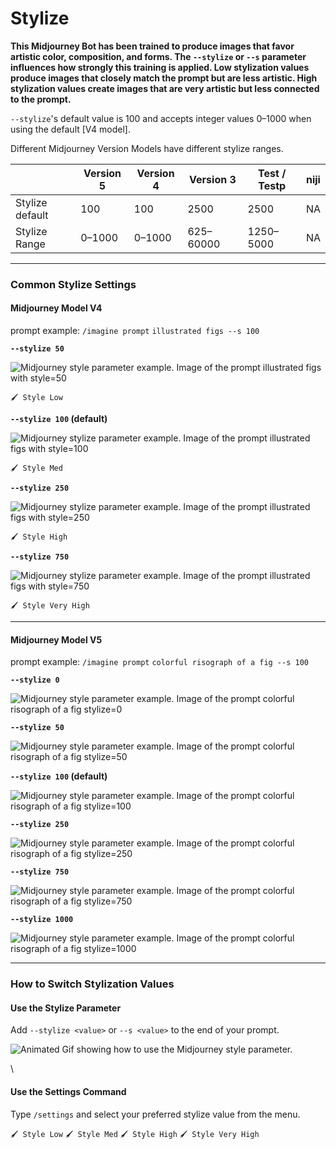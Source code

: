 # Stylize

**This Midjourney Bot has been trained to produce images that favor artistic color, composition, and forms. The `--stylize` or `--s` parameter influences how strongly this training is applied. Low stylization values produce images that closely match the prompt but are less artistic. High stylization values create images that are very artistic but less connected to the prompt.**

`--stylize`'s default value is 100 and accepts integer values 0–1000 when using the default \[V4 model].

Different Midjourney Version Models have different stylize ranges.

|                 | Version 5 | Version 4 | Version 3 | Test / Testp | niji |
| --------------- | --------- | --------- | --------- | ------------ | ---- |
| Stylize default | 100       | 100       | 2500      | 2500         | NA   |
| Stylize Range   | 0–1000    | 0–1000    | 625–60000 | 1250–5000    | NA   |

***

### Common Stylize Settings <a href="#common-stylize-settings" id="common-stylize-settings"></a>

#### Midjourney Model V4

prompt example: `/imagine prompt` `illustrated figs --s 100`

**`--stylize 50`**

![Midjourney style parameter example. Image of the prompt illustrated figs with style=50](https://cdn.document360.io/3040c2b6-fead-4744-a3a9-d56d621c6c7e/Images/Documentation/MJ\_Stylize\_0.jpg)

`🖌️ Style Low`

**`--stylize 100` (default)**

![Midjourney stylize parameter example. Image of the prompt illustrated figs with style=100](https://cdn.document360.io/3040c2b6-fead-4744-a3a9-d56d621c6c7e/Images/Documentation/MJ\_Stylize\_100.jpg)

`🖌️ Style Med`

**`--stylize 250`**

![Midjourney stylize parameter example. Image of the prompt illustrated figs with style=250](https://cdn.document360.io/3040c2b6-fead-4744-a3a9-d56d621c6c7e/Images/Documentation/MJ\_Stylize\_250.jpg)

`🖌️ Style High`

**`--stylize 750`**

![Midjourney stylize parameter example. Image of the prompt illustrated figs with style=750](https://cdn.document360.io/3040c2b6-fead-4744-a3a9-d56d621c6c7e/Images/Documentation/MJ\_Stylize\_750.jpg)

`🖌️ Style Very High`

***

#### Midjourney Model V5

prompt example: `/imagine prompt` `colorful risograph of a fig --s 100`

**`--stylize 0`**

![Midjourney style parameter example. Image of the prompt colorful risograph of a fig stylize=0](https://cdn.document360.io/3040c2b6-fead-4744-a3a9-d56d621c6c7e/Images/Documentation/MJ\_V5\_Stylize\_0.jpg)

**`--stylize 50`**

![Midjourney style parameter example. Image of the prompt colorful risograph of a fig stylize=50](https://cdn.document360.io/3040c2b6-fead-4744-a3a9-d56d621c6c7e/Images/Documentation/MJ\_V5\_Stylize\_50.jpg)

**`--stylize 100` (default)**

![Midjourney style parameter example. Image of the prompt colorful risograph of a fig stylize=100](https://cdn.document360.io/3040c2b6-fead-4744-a3a9-d56d621c6c7e/Images/Documentation/MJ\_V5\_Stylize\_100.jpg)

**`--stylize 250`**

![Midjourney style parameter example. Image of the prompt colorful risograph of a fig stylize=250](https://cdn.document360.io/3040c2b6-fead-4744-a3a9-d56d621c6c7e/Images/Documentation/MJ\_V5\_Stylize\_250.jpg)

**`--stylize 750`**

![Midjourney style parameter example. Image of the prompt colorful risograph of a fig stylize=750](https://cdn.document360.io/3040c2b6-fead-4744-a3a9-d56d621c6c7e/Images/Documentation/MJ\_V5\_Stylize\_750.jpg)

**`--stylize 1000`**

![Midjourney style parameter example. Image of the prompt colorful risograph of a fig stylize=1000](https://cdn.document360.io/3040c2b6-fead-4744-a3a9-d56d621c6c7e/Images/Documentation/MJ\_V5\_Stylize\_1000.jpg)

***

### How to Switch Stylization Values <a href="#how-to-switch-stylization-values" id="how-to-switch-stylization-values"></a>

#### Use the Stylize Parameter

Add `--stylize <value>` or `--s <value>` to the end of your prompt.

![Animated Gif showing how to use the Midjourney style parameter.](https://cdn.document360.io/3040c2b6-fead-4744-a3a9-d56d621c6c7e/Images/Documentation/MJ\_Parameter\_Style.gif)

\


#### Use the Settings Command

Type `/settings` and select your preferred stylize value from the menu.

`🖌️ Style Low` `🖌️ Style Med` `🖌️ Style High` `🖌️ Style Very High`
